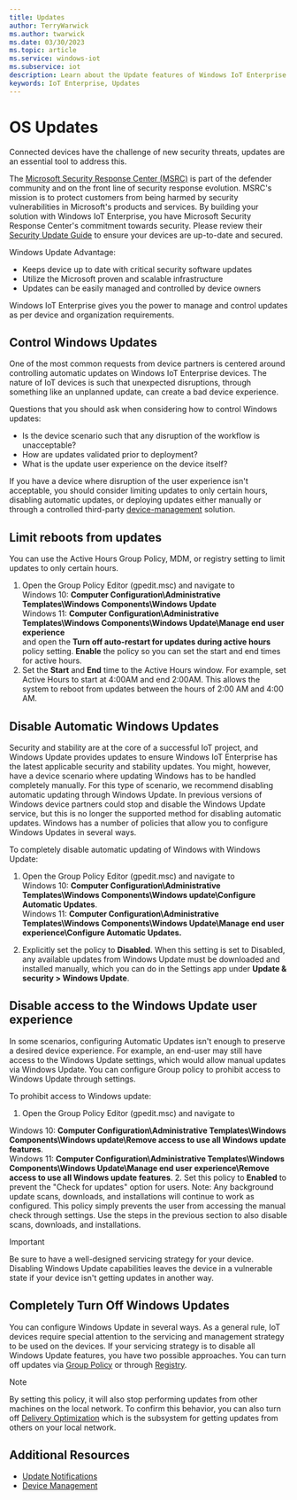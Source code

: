 ```yaml
---
title: Updates
author: TerryWarwick
ms.author: twarwick
ms.date: 03/30/2023
ms.topic: article
ms.service: windows-iot
ms.subservice: iot
description: Learn about the Update features of Windows IoT Enterprise.
keywords: IoT Enterprise, Updates
---
```


# OS Updates

Connected devices have the challenge of new security threats, updates are an essential tool to address this.

The [Microsoft Security Response Center (MSRC)](https://www.microsoft.com/msrc?rtc=1) is part of the defender community and on the front line of security response evolution. MSRC's mission is to protect customers from being harmed by security vulnerabilities in Microsoft's products and services. By building your solution with Windows IoT Enterprise, you have Microsoft Security Response Center's commitment towards security. Please review their [Security Update Guide](https://msrc.microsoft.com/update-guide/) to ensure your devices are up-to-date and secured.

Windows Update Advantage:

* Keeps device up to date with critical security software updates​
* Utilize the Microsoft proven and scalable infrastructure
* Updates can be easily managed and controlled by device owners

Windows IoT Enterprise gives you the power to manage and control updates as per device and organization requirements.

## Control Windows Updates

One of the most common requests from device partners is centered around controlling automatic updates on Windows IoT Enterprise devices. The nature of IoT devices is such that unexpected disruptions, through something like an unplanned update, can create a bad device experience.

Questions that you should ask when considering how to control Windows updates:

* Is the device scenario such that any disruption of the workflow is unacceptable?
* How are updates validated prior to deployment?
* What is the update user experience on the device itself?

If you have a device where disruption of the user experience isn't acceptable, you should consider limiting updates to only certain hours, disabling automatic updates, or deploying updates either manually or through a controlled third-party [device-management](../Device-Management/Device-Management-Overview.md) solution.

## Limit reboots from updates

You can use the Active Hours Group Policy, MDM, or registry setting to limit updates to only certain hours.

1. Open the Group Policy Editor (gpedit.msc) and navigate to   
Windows 10: **Computer Configuration\Administrative Templates\Windows Components\Windows Update**   
Windows 11: **Computer Configuration\Administrative Templates\Windows Components\Windows Update\Manage end user experience**  
and open the **Turn off auto-restart for updates during active hours** policy setting. **Enable** the policy so you can set the start and end times for active hours.
2. Set the **Start** and **End** time to the Active Hours window. For example, set Active Hours to start at 4:00AM and end 2:00AM. This allows the system to reboot from updates between the hours of 2:00 AM and 4:00 AM.

## Disable Automatic Windows Updates

Security and stability are at the core of a successful IoT project, and Windows Update provides updates to ensure Windows IoT Enterprise has the latest applicable security and stability updates. You might, however, have a device scenario where updating Windows has to be handled completely manually. For this type of scenario, we recommend disabling automatic updating through Windows Update. In previous versions of Windows device partners could stop and disable the Windows Update service, but this is no longer the supported method for disabling automatic updates. Windows has a number of policies that allow you to configure Windows Updates in several ways.

To completely disable automatic updating of Windows with Windows Update:

1. Open the Group Policy Editor (gpedit.msc) and navigate to  
Windows 10: **Computer Configuration\Administrative Templates\Windows Components\Windows update\Configure Automatic Updates**.  
Windows 11: **Computer Configuration\Administrative Templates\Windows Components\Windows Update\Manage end user experience\Configure Automatic Updates.**

1. Explicitly set the policy to **Disabled**. When this setting is set to Disabled, any available updates from Windows Update must be downloaded and installed manually, which you can do in the Settings app under **Update & security > Windows Update**.

## Disable access to the Windows Update user experience

In some scenarios, configuring Automatic Updates isn't enough to preserve a desired device experience. For example, an end-user may still have access to the Windows Update settings, which would allow manual updates via Windows Update. You can configure Group policy to prohibit access to Windows Update through settings.

To prohibit access to Windows update:

1. Open the Group Policy Editor (gpedit.msc) and navigate to 

Windows 10: **Computer Configuration\Administrative Templates\Windows Components\Windows update\Remove access to use all Windows update features**.  
Windows 11: **Computer Configuration\Administrative Templates\Windows Components\Windows Update\Manage end user experience\Remove access to use all Windows update features**.
2. Set this policy to **Enabled** to prevent the "Check for updates" option for users. Note: Any background update scans, downloads, and installations will continue to work as configured. This policy simply prevents the user from accessing the manual check through settings. Use the steps in the previous section to also disable scans, downloads, and installations.

> [!IMPORTANT]
>
> Be sure to have a well-designed servicing strategy for your device. Disabling Windows Update capabilities leaves the device in a vulnerable state if your device isn't getting updates in another way.

## Completely Turn Off Windows Updates

You can configure Windows Update in several ways. As a general rule, IoT devices require special attention to the servicing and management strategy to be used on the devices. If your servicing strategy is to disable all Windows Update features, you have two possible approaches. You can turn off updates via [Group Policy](/windows-hardware/manufacture/desktop/iot-ent-configure-policy-settings#windows-update-summary) or through [Registry](/windows/privacy/manage-connections-from-windows-operating-system-components-to-microsoft-services#bkmk-wu).

> [!NOTE]
> By setting this policy, it will also stop performing updates from other machines on the local network. To confirm this behavior, you can also turn off [Delivery Optimization](/windows/privacy/manage-connections-from-windows-operating-system-components-to-microsoft-services#28-delivery-optimization) which is the subsystem for getting updates from others on your local network.
## Additional Resources

* [Update Notifications](../Branding-Features/Update-Notification.md)
* [Device Management](../Device-Management/Device-Management-Overview.md)

